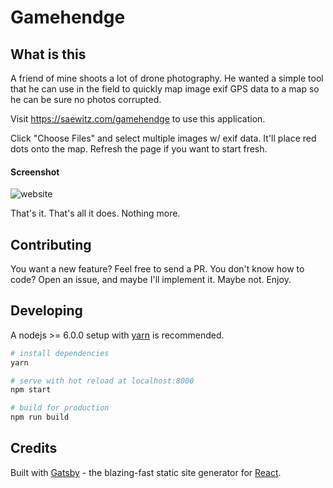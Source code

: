 # Gamehendge

## What is this

A friend of mine shoots a lot of drone photography. He wanted a simple tool that he can use in the field to quickly map image exif GPS data to a map so he can be sure no photos corrupted.

Visit https://saewitz.com/gamehendge to use this application.

Click "Choose Files" and select multiple images w/ exif data. It'll place red dots onto the map. Refresh the page if you want to start fresh.

#### Screenshot

![website](https://i.imgur.com/w3SBPis.png)

That's it. That's all it does. Nothing more.

## Contributing

You want a new feature? Feel free to send a PR. You don't know how to code? Open an issue, and maybe I'll implement it. Maybe not. Enjoy.

## Developing

A nodejs >= 6.0.0 setup with [yarn](https://yarnpkg.com/) is recommended.

```bash
# install dependencies
yarn

# serve with hot reload at localhost:8000
npm start

# build for production
npm run build
```

## Credits

Built with [Gatsby](https://www.gatsbyjs.org/) - the blazing-fast static site generator for [React](https://facebook.github.io/react/).
